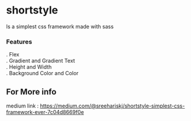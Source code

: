 # shortstyle
Is a simplest css framework made with sass
  
### Features
 . Flex <br>
 . Gradient and Gradient Text<br>
 . Height and Width <br>
 . Background Color and Color
  
  ## For More info
  medium link : https://medium.com/@sreehariskj/shortstyle-simplest-css-framework-ever-7c04d8669f0e

